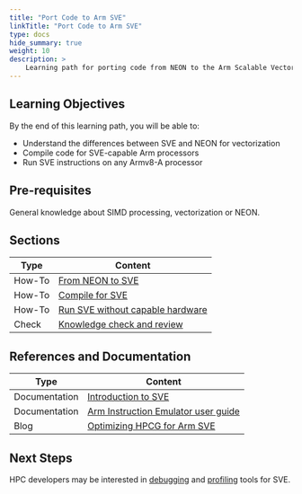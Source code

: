 ```yaml
---
title: "Port Code to Arm SVE"
linkTitle: "Port Code to Arm SVE"
type: docs
hide_summary: true
weight: 10
description: >
    Learning path for porting code from NEON to the Arm Scalable Vector Extension (SVE).
---
```


## Learning Objectives

By the end of this learning path, you will be able to:

* Understand the differences between SVE and NEON for vectorization
* Compile code for SVE-capable Arm processors
* Run SVE instructions on any Armv8-A processor

## Pre-requisites

General knowledge about SIMD processing, vectorization or NEON.

## Sections

|          Type | Content                       |
| ---           | ---                                 |
| How-To        | [From NEON to SVE](/hpc/port_to_sve/sve_basics)       |
| How-To        | [Compile for SVE](/hpc/port_to_sve/sve_compile)       |
| How-To        | [Run SVE without capable hardware](/hpc/port_to_sve/sve_armie)       |
| Check         | [Knowledge check and review](knowledgecheck) |



## References and Documentation

| Type          | Content             |
| ---           | ---                 |
| Documentation | [Introduction to SVE](https://developer.arm.com/documentation/102476/latest/) |
| Documentation | [Arm Instruction Emulator user guide](https://developer.arm.com/documentation/102190/22-0/Get-started/Get-started-with-Arm-Instruction-Emulator) |
| Blog          | [Optimizing HPCG for Arm SVE](https://community.arm.com/arm-community-blogs/b/high-performance-computing-blog/posts/optimizing-hpcg-for-arm-sve) |

## Next Steps

HPC developers may be interested in [debugging](/ide) and [profiling](/perf) tools for SVE.

